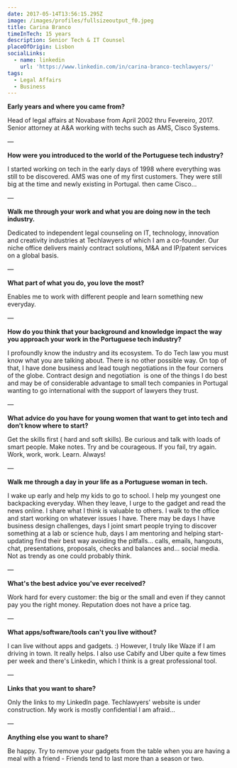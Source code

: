 ```yaml
---
date: 2017-05-14T13:56:15.295Z
image: /images/profiles/fullsizeoutput_f0.jpeg
title: Carina Branco
timeInTech: 15 years
description: Senior Tech & IT Counsel
placeOfOrigin: Lisbon
socialLinks:
  - name: linkedin
    url: 'https://www.linkedin.com/in/carina-branco-techlawyers/'
tags:
  - Legal Affairs
  - Business
---
```

**Early years and where you
came from?**

Head of legal affairs at Novabase from April 2002 thru Fevereiro, 2017. Senior attorney at A&A working with techs such as AMS, Cisco Systems.

— 

**How were you introduced
to the world of the Portuguese tech industry?**

I started working on tech in the early days of 1998 where everything was still to be discovered. AMS was one of my first customers. They were still big at the time and newly existing in Portugal. then came Cisco...

—

**Walk me through your work
and what you are doing now in the tech industry.**

Dedicated to independent legal counseling on IT, technology, innovation and creativity industries at Techlawyers of which I am a co-founder. Our niche office delivers mainly contract solutions, M&A and IP/patent services on a global basis. 

— 

**What part of what you do,
you love the most?**

Enables me to work with different people and learn something new everyday.

—

**How do you think that your
background and knowledge impact the way you approach your work in the
Portuguese tech industry?**

I profoundly know the industry and its ecosystem. To do Tech law you must know what you are talking about. There is no other possible way. On top of that, I have done business and lead tough negotiations in the four corners of the globe. Contract design and negotiation  is one of the things I do best and may be of considerable advantage to small tech companies in Portugal wanting to go international with the support of lawyers they trust.

—

**What advice do you have
for young women that want to get into tech and don’t know where to start?**

Get the skills first ( hard and soft skills). Be curious and talk with loads of smart people. Make notes. Try and be courageous. If you fail, try again. Work, work, work. Learn. Always!

—

**Walk me through a day in
your life as a Portuguese woman in tech.**

I wake up early and help my kids to go to school. I help my youngest one backpacking everyday. When they leave, I urge to the gadget and read the news online. I share what I think is valuable to others. I walk to the office and start working on whatever issues I have. There may be days I have business design challenges, days I joint smart people trying to discover something at a lab or science hub, days I am mentoring and helping start-updating find their best way avoiding the pitfalls... calls, emails, hangouts, chat, presentations, proposals, checks and balances and... social media. Not as trendy as one could probably think.

—

**What's the best advice
you've ever received?**

Work hard for every customer: the big or the small and even if they cannot pay you the right money. Reputation does not have a price tag.

— 

**What apps/software/tools
can't you live without?**

I can live without apps and gadgets. :) However, I truly like Waze if I am driving in town. It really helps. I also use Cabify and Uber quite a few times per week and there's Linkedin, which I think is a great professional tool.

—

**Links that you want to share?**

Only the links to my LinkedIn page. Techlawyers' website is under construction. My work is mostly confidential I am afraid...

—

**Anything
else you want to share?**

Be happy. Try to remove your gadgets from the table when you are having a meal with a friend - Friends tend to last more than a season or two.


